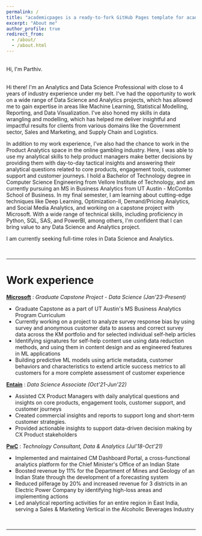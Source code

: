 ```yaml
---
permalink: /
title: "academicpages is a ready-to-fork GitHub Pages template for academic personal websites"
excerpt: "About me"
author_profile: true
redirect_from: 
  - /about/
  - /about.html
---
```


<br>Hi, I'm Parthiv. <br><br>

Hi there! I'm an Analytics and Data Science Professional with close to 4 years of industry experience under my belt. I've had the opportunity to work on a wide range of Data Science and Analytics projects, which has allowed me to gain expertise in areas like Machine Learning, Statistical Modelling, Reporting, and Data Visualization. I've also honed my skills in data wrangling and modelling, which has helped me deliver insightful and impactful results for clients from various domains like the Government sector, Sales and Marketing, and Supply Chain and Logistics.

In addition to my work experience, I've also had the chance to work in the Product Analytics space in the online gambling industry. Here, I was able to use my analytical skills to help product managers make better decisions by providing them with day-to-day tactical insights and answering their analytical questions related to core products, engagement tools, customer support and customer journeys. I hold a Bachelor of Technology degree in Computer Science Engineering from Vellore Institute of Technology, and am currently pursuing an MS in Business Analytics from UT Austin - McCombs School of Business. In my final semester, I am learning about cutting-edge techniques like Deep Learning, Optimization-II, Demand/Pricing Analytics, and Social Media Analytics, and working on a capstone project with Microsoft. With a wide range of technical skills, including proficiency in Python, SQL, SAS, and PowerBI, among others, I'm confident that I can bring value to any Data Science and Analytics project.

I am currently seeking full-time roles in Data Science and Analytics.

<br>

---




# Work experience

**[Microsoft](https://www.microsoft.com/)** : _Graduate Capstone Project - Data Science (Jan'23-Present)_
  * Graduate Capstone as a part of UT Austin's MS Business Analytics Program Curriculum
  * Currently working on a project to analyze survey response bias by using survey and anonymous customer data to assess and correct survey data across the KM portfolio and for selected individual self-help articles 
  * Identifying signatures for self-help content use using data reduction methods, and using them in content design and as engineered features in ML applications
  * Building predictive ML models using article metadata, customer behaviors and characteristics to extend article success metrics to all customers for a more complete assessment of customer experience

**[Entain](https://www.entaingroup.com/)** : _Data Science Associate (Oct'21-Jun'22)_
  * Assisted CX Product Managers with daily analytical questions and insights on core products, engagement tools, customer support, and customer journeys
  * Created commercial insights and reports to support long and short-term customer strategies.
  * Provided actionable insights to support data-driven decision making by CX Product stakeholders

**[PwC](https://www.pwc.in/)** : _Technology Consultant, Data & Analytics (Jul'18-Oct'21)_
  * Implemented and maintained CM Dashboard Portal, a cross-functional analytics platform for the Chief Minister's Office of an Indian State
  * Boosted revenue by 11% for the Department of Mines and Geology of an Indian State through the development of a forecasting system
  * Reduced pilferage by 20% and increased revenue for 3 districts in an Electric Power Company by identifying high-loss areas and implementing actions
  * Led analytical reporting activities for an entire region in East India, serving a Sales & Marketing Vertical in the Alcoholic Beverages Industry

<br>

---

